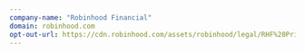 ```yaml
---
company-name: "Robinhood Financial"
domain: robinhood.com
opt-out-url: https://cdn.robinhood.com/assets/robinhood/legal/RHF%20Privacy%20and%20Security.pdf
---
```





